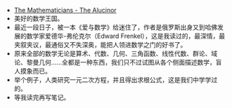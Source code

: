 - [The Mathematicians - The Alucinor](http://angelustenebrae.livejournal.com/15908.html)
- 美好的数学王国。
- 最近一段日子，被一本《爱与数学》给迷住了，作者是俄罗斯出身又到哈佛发展的数学家爱德华-弗伦克尔（Edward Frenkel），这是我读过的，最深情，最夹叙夹议，最通俗又不失深奥，能把人领进数学之门的好书了。
- 原来全部的数学无论是算术、代数、几何、三角函数、线性代数、群论、域论、黎曼几何……全都是一种东西，我们只不过试图从各个侧面描述数学，盲人摸象而已。
- 举个例子，人类研究一元二次方程，并且得出求根公式，这是我们中学学过的。
- 等我读完再写笔记。
